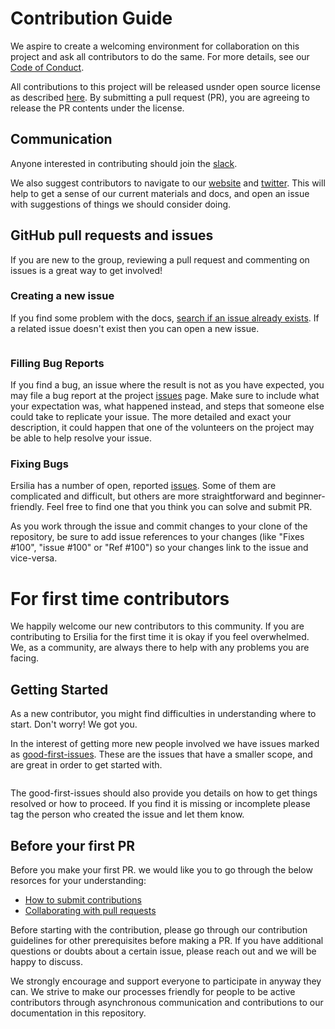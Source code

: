 # Contribution Guide
We aspire to create a welcoming environment for collaboration on this project and ask all contributors to do the same. For more details, see our [Code of Conduct](https://github.com/ersilia-os/ersilia/blob/master/CODE_OF_CONDUCT.md).

All contributions to this project will be released usnder open source license as described [here](https://github.com/ersilia-os/ersilia/blob/master/LICENSE). By submitting a pull request (PR), you are agreeing to release the PR contents under the license.

## Communication
Anyone interested in contributing should join the [slack](https://app.slack.com/client/T038M82LJES/C038TTEGPD0).

We also suggest contributors to navigate to our [website](https://www.ersilia.io/) and [twitter](https://twitter.com/ersiliaio). This will help to get a sense of our current materials and docs, and open an issue with suggestions of things we should consider doing.

## GitHub pull requests and issues
If you are new to the group, reviewing a pull request and commenting on issues is a great way to get involved!

### Creating a new issue

If you find some problem with the docs, [search if an issue already exists](https://docs.github.com/en/github/searching-for-information-on-github/searching-on-github/searching-issues-and-pull-requests#search-by-the-title-body-or-comments). If a related issue doesn't exist then you can open a new issue.

<img src ="assets\new_issue_image.png" alt ="">

### Filling Bug Reports
If you find a bug, an issue where the result is not as you have expected, you may file a bug report at the project [issues](https://github.com/ersilia-os/ersilia/issues) page. Make sure to include what your expectation was, what happened instead, and steps that someone else could take to replicate your issue. The more detailed and exact your description, it could happen that one of the volunteers on the project may be able to help resolve your issue.

### Fixing Bugs
Ersilia has a number of open, reported [issues](https://github.com/ersilia-os/ersilia/issues). Some of them are complicated and difficult, but others are more straightforward and beginner-friendly. Feel free to find one that you think you can solve and submit PR.

As you work through the issue and commit changes to your clone of the repository, be sure to add issue references to your changes (like "Fixes #100", "issue #100" or "Ref #100") so your changes link to the issue and vice-versa.



# For first time contributors
We happily welcome our new contributors to this community. If you are contributing to Ersilia for the first time it is okay if you feel overwhelmed. We, as a community, are always there to help with any problems you are facing.

## Getting Started
As a new contributor, you might find difficulties in understanding where to start. Don't worry! We got you.

In the interest of getting more new people involved we have issues marked as [good-first-issues](https://github.com/ersilia-os/ersilia/labels/good%20first%20issue). These are the issues that have a smaller scope, and are great in order to get started with.

<img src ="assets\good first issue.png" alt="">

The good-first-issues should also provide you details on how to get things resolved or how to proceed. If you find it is missing or incomplete please tag the person who created the issue and let them know.

## Before your first PR
Before you make your first PR. we would like you to go through the below resorces for your understanding:
- [How to submit contributions](https://opensource.guide/how-to-contribute/#how-to-submit-a-contribution)
- [Collaborating with pull requests](https://docs.github.com/en/pull-requests/collaborating-with-pull-requests)

Before starting with the contribution, please go through our contribution guidelines for other prerequisites before making a PR.
If you have additional questions or doubts about a certain issue, please reach out and we will be happy to discuss.


We strongly encourage and support everyone to participate in anyway they can. We strive to make our processes friendly for people to be active contributors through asynchronous communication and contributions to our documentation in this repository.